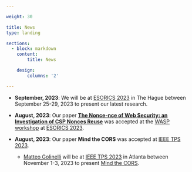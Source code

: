 ```yaml
---

weight: 30

title: News
type: landing

sections:
  - block: markdown
    content:
        title: News

    design:
        columns: '2'

---
```


- **September, 2023**: We will be at [ESORICS 2023](https://esorics2023.org/) in The Hague between September 25-29, 2023 to present our latest research.

- **August, 2023**: Our paper [**The Nonce-nce of Web Security: an Investigation of CSP Nonces Reuse**](publication/the-nonce-nce-of-web-security-an-investigation-of-csp-nonces-reuse/) was accepted at the [WASP workshop](https://wasp-workshop.github.io/) at [ESORICS 2023](https://esorics2023.org/).

- **August, 2023**: Our paper **Mind the CORS** was accepted at [IEEE TPS 2023](www.sis.pitt.edu/lersais/conference/tps/2023/index.html).
  - [Matteo Golinelli](people/matteo-golinelli/) will be at [IEEE TPS 2023](www.sis.pitt.edu/lersais/conference/tps/2023/index.html) in Atlanta between November 1-3, 2023 to present [Mind the CORS](publication/mind-the-cors/).

